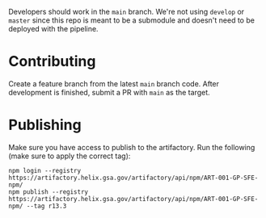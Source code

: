Developers should work in the `main` branch. We're not using `develop` or `master` since this repo is meant to be a submodule and doesn't need to be deployed with the pipeline.

# Contributing
Create a feature branch from the latest `main` branch code. After development is finished, submit a PR with `main` as the target.

# Publishing
Make sure you have access to publish to the artifactory. Run the following (make sure to apply the correct tag):

```
npm login --registry https://artifactory.helix.gsa.gov/artifactory/api/npm/ART-001-GP-SFE-npm/
npm publish --registry https://artifactory.helix.gsa.gov/artifactory/api/npm/ART-001-GP-SFE-npm/ --tag r13.3
```